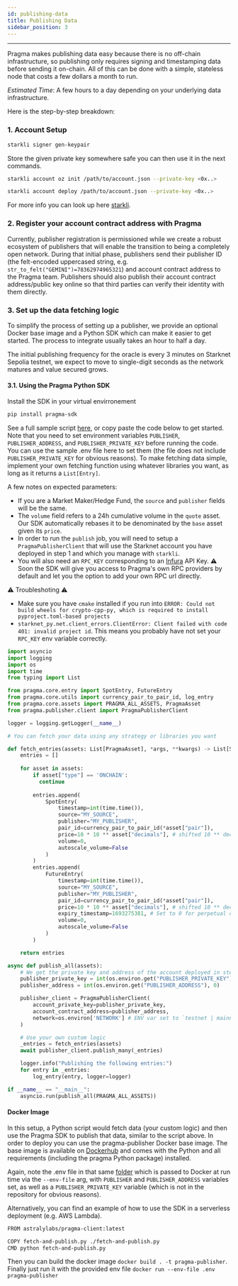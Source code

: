 ```yaml
---
id: publishing-data
title: Publishing Data
sidebar_position: 3
---
```


---

Pragma makes publishing data easy because there is no off-chain infrastructure, so publishing only requires signing and timestamping data before sending it on-chain. All of this can be done with a simple, stateless node that costs a few dollars a month to run.

*Estimated Time*: A few hours to a day depending on your underlying data infrastructure.

Here is the step-by-step breakdown:

### 1. Account Setup

```bash
starkli signer gen-keypair
```
Store the given private key somewhere safe you can then use it in the next commands.

```bash
starkli account oz init /path/to/account.json --private-key <0x..>

starkli account deploy /path/to/account.json --private-key <0x..>
```

For more info you can look up here [starkli](https://book.starkli.rs/tutorials/starkli-101#starkli-101).

### 2. Register your account contract address with Pragma

Currently, publisher registration is permissioned while we create a robust ecosystem of publishers that will enable the transition to being a completely open network. During that initial phase, publishers send their publisher ID (the felt-encoded uppercased string, e.g. `str_to_felt("GEMINI")=78362974965321`) and account contract address to the Pragma team. Publishers should also publish their account contract address/public key online so that third parties can verify their identity with them directly.

### 3. Set up the data fetching logic

To simplify the process of setting up a publisher, we provide an optional Docker base image and a Python SDK which can make it easier to get started. The process to integrate usually takes an hour to half a day.

The initial publishing frequency for the oracle is every 3 minutes on Starknet Sepolia testnet, we expect to move to single-digit seconds as the network matures and value secured grows.

#### 3.1. Using the Pragma Python SDK

Install the SDK in your virtual envirronement

```bash
pip install pragma-sdk
```

See a full sample script [here](https://github.com/Astraly-Labs/pragma-sdk/blob/master/stagecoach/jobs/publishers/starknet-publisher/app.py), or copy paste the code below to get started. Note that you need to set environment variables `PUBLISHER`, `PUBLISHER_ADDRESS`, and `PUBLISHER_PRIVATE_KEY` before running the code. You can use the sample .env file here to set them (the file does not include `PUBLISHER_PRIVATE_KEY` for obvious reasons).
To make fetching data simple, implement your own fetching function using whatever libraries you want, as long as it returns a `List[Entry]`.

A few notes on expected parameters:
- If you are a Market Maker/Hedge Fund, the `source` and `publisher` fields will be the same.
- The `volume` field refers to a 24h cumulative volume in the `quote` asset. Our SDK automatically rebases it to be denominated
by the `base` asset given its `price`.
- In order to run the `publish` job, you will need to setup a `PragmaPublisherClient` that will use
the Starknet account you have deployed in step 1 and which you manage with `starkli`.
- You will also need an `RPC_KEY` corresponding to an [Infura](https://www.infura.io/) API Key.
⚠️ Soon the SDK will give you access to Pragma's own RPC providers by default and let you the option to add your own RPC url directly.

⚠️ Troubleshoting ⚠️
- Make sure you have `cmake` installed if you run into `ERROR: Could not build wheels for crypto-cpp-py, which is required to install pyproject.toml-based projects`
- `starknet_py.net.client_errors.ClientError: Client failed with code 401: invalid project id`. This means you probably have not set your `RPC_KEY` env variable correctly.

```python
import asyncio
import logging
import os
import time
from typing import List

from pragma.core.entry import SpotEntry, FutureEntry
from pragma.core.utils import currency_pair_to_pair_id, log_entry
from pragma.core.assets import PRAGMA_ALL_ASSETS, PragmaAsset
from pragma.publisher.client import PragmaPublisherClient

logger = logging.getLogger(__name__)

# You can fetch your data using any strategy or libraries you want

def fetch_entries(assets: List[PragmaAsset], *args, **kwargs) -> List[SpotEntry]:
    entries = []
    
    for asset in assets:
        if asset["type"] == 'ONCHAIN':
          continue
        
        entries.append(
            SpotEntry(
                timestamp=int(time.time()),
                source="MY_SOURCE",
                publisher="MY_PUBLISHER",
                pair_id=currency_pair_to_pair_id(*asset["pair"]),
                price=10 * 10 ** asset["decimals"], # shifted 10 ** decimals
                volume=0,
                autoscale_volume=False
            )
        )
        entries.append(
            FutureEntry(
                timestamp=int(time.time()),
                source="MY_SOURCE",
                publisher="MY_PUBLISHER",
                pair_id=currency_pair_to_pair_id(*asset["pair"]),
                price=10 * 10 ** asset["decimals"], # shifted 10 ** decimals
                expiry_timestamp=1693275381, # Set to 0 for perpetual contracts
                volume=0,
                autoscale_volume=False
            )
        )

    return entries

async def publish_all(assets):
    # We get the private key and address of the account deployed in step 1.
    publisher_private_key = int(os.environ.get("PUBLISHER_PRIVATE_KEY"), 0)
    publisher_address = int(os.environ.get("PUBLISHER_ADDRESS"), 0)

    publisher_client = PragmaPublisherClient(
        account_private_key=publisher_private_key,
        account_contract_address=publisher_address,
        network=os.environ['NETWORK'] # ENV var set to `testnet | mainnet`
    )

    # Use your own custom logic
    _entries = fetch_entries(assets)
    await publisher_client.publish_many(_entries)

    logger.info("Publishing the following entries:")
    for entry in _entries:
        log_entry(entry, logger=logger)

if __name__ == "__main__":
    asyncio.run(publish_all(PRAGMA_ALL_ASSETS))
```

#### Docker Image

In this setup, a Python script would fetch data (your custom logic) and then use the Pragma SDK to publish that data, similar to the script above. In order to deploy you can use the pragma-publisher Docker base image. The base image is available on [Dockerhub](https://hub.docker.com/r/astralylabs/pragma-client) and comes with the Python and all requirements (including the pragma Python package) installed.

Again, note the .env file in that same [folder](https://github.com/Astraly-Labs/pragma-sdk/tree/master/stagecoach/jobs/publishers/custom/) which is passed to Docker at run time via the `--env-file` arg, with `PUBLISHER` and `PUBLISHER_ADDRESS` variables set, as well as a `PUBLISHER_PRIVATE_KEY` variable (which is not in the repository for obvious reasons).

Alternatively, you can find an example of how to use the SDK in a serverless deployment (e.g. AWS Lambda).

```bash
FROM astralylabs/pragma-client:latest

COPY fetch-and-publish.py ./fetch-and-publish.py
CMD python fetch-and-publish.py
```

Then you can build the docker image `docker build . -t pragma-publisher`.
Finally just run it with the provided env file `docker run --env-file .env pragma-publisher`
